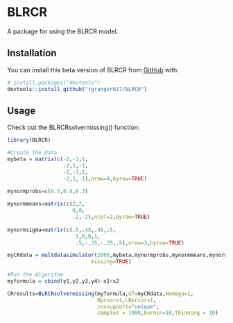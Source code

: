 
<!-- README.md is generated from README.Rmd. Please edit that file -->

# BLRCR

<!-- badges: start -->
<!-- badges: end -->

A package for using the BLRCR model.

## Installation

You can install this beta version of BLRCR from
[GitHub](https://github.com/) with:

``` r
# install.packages("devtools")
devtools::install_github("rgranger617/BLRCR")
```

## Usage

Check out the BLRCRsolvermissing() function:

``` r
library(BLRCR)

#Create the Data
mybeta = matrix(c(-2,-1,1,
                  -2,1,-1,
                  -2,-1,1,
                  -2,1,-1),nrow=4,byrow=TRUE)
                  
mynormprobs=c(0.3,0.4,0.3)

mynormmeans=matrix(c(2,2,
                     0,0,
                     -2,-2),ncol=2,byrow=TRUE)
                     
mynormsigma=matrix(c(.5,.45,.45,.5,
                      1,0,0,1,
                      .5,-.35,-.35,.5),nrow=3,byrow=TRUE)

myCRdata = multdatasimulator(2000,mybeta,mynormprobs,mynormmeans,mynormsigma,
                           missing=TRUE)
                           
#Run the Algorithm
myformula = cbind(y1,y2,y3,y4)~x1+x2

CRresults=BLRCRsolvermissing(myformula,df=myCRdata,Homega=1,
                             Bprior=1,LBprior=1,
                             covsupport="unique",
                             samples = 1000,burnin=10,thinning = 10)
```
